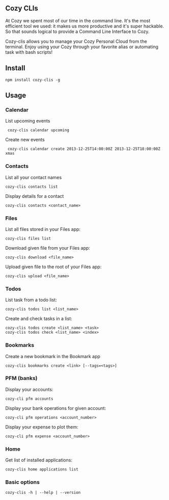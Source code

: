 ## Cozy CLIs

At Cozy we spent most of our time in the command line. It's the most efficient
tool we used: it makes us more productive and it's super hackable. So that
sounds logical to provide a Command Line Interface to Cozy.

Cozy-clis allows you to manage your Cozy Personal Cloud from the terminal.
Enjoy using your Cozy through your favorite alias or automating task with bash
scripts!

## Install

    npm install cozy-clis -g

## Usage

### Calendar

List upcoming events

     cozy-clis calendar upcoming

Create new events

     cozy-clis calendar create 2013-12-25T14:00:00Z 2013-12-25T18:00:00Z xmas

### Contacts

List all your contact names

    cozy-clis contacts list

Display details for a contact

    cozy-clis contacts <contact_name>

### Files

List all files stored in your Files app:

    cozy-clis files list

Download given file from your Files app:

    cozy-clis download <file_name>

Upload given file to the root of your Files app:

    cozy-clis upload <file_name>

### Todos

List task from a todo list:

    cozy-clis todos list <list_name>

Create and check tasks in a list:

    cozy-clis todos create <list_name> <task>
    cozy-clis todos check <list_name> <index>

### Bookmarks

Create a new bookmark in the Bookmark app

    cozy-clis bookmarks create <link> [--tags=<tags>]

### PFM (banks)

Display your accounts: 

    cozy-cli pfm accounts

Display your bank operations for given account:

    cozy-cli pfm operations <account_number>

Display your expense to plot them:

    cozy-cli pfm expense <account_number>


### Home

Get list of installed applications:

    cozy-clis home applications list

### Basic options

    cozy-clis -h | --help | --version
